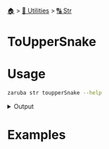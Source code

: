 <!--startTocHeader-->
[🏠](../../README.md) > [🔧 Utilities](../README.md) > [🔠 Str](README.md)
# ToUpperSnake
<!--endTocHeader-->

# Usage

<!--startCode-->
```bash
zaruba str toupperSnake --help
```
 
<details>
<summary>Output</summary>
 
```````
String manipulation utilities

Usage:
  zaruba str [command]

Available Commands:
  addPrefix      Add prefix to string or do nothing if string already has that prefix
  currentTime    Print current time
  doubleQuote    Double quote string
  fullIndent     indent multi-line string, include first line
  getIndentation Get indentation of string
  indent         indent multi-line string, exclude first line
  newName        Generate new name
  newUuid        Generate new UUID string
  padLeft        fill from left
  padRight       fill from left
  repeat         Repeat string for repetition times
  replace        Replace string by replacementMap
  singleQuote    Single quote string
  split          Split string into JSON list
  submatch       Return submatch of string based on pattern
  toCamel        Turn string into camelCase
  toKebab        Turn string into kebab-case
  toLower        Turn string into lower case
  toPascal       Turn string into PascalCase
  toPlural       Turn string into PascalCase
  toSingular     Turn string into singular
  toSnake        Turn string into snake_case
  toUpper        Turn string into UPPER CASE
  toUpperSnake   Turn string into UPPER_SNAKE_CASE

Flags:
  -h, --help   help for str

Use "zaruba str [command] --help" for more information about a command.
```````
</details>
<!--endCode-->

# Examples


<!--startTocSubTopic-->
<!--endTocSubTopic-->